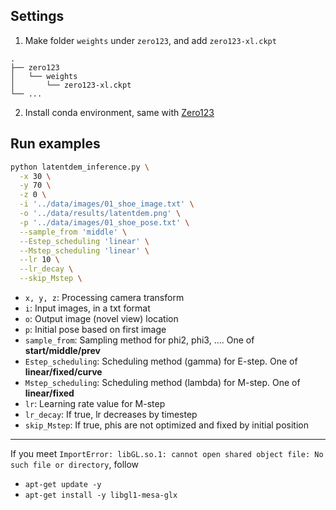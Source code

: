 ## Settings

1. Make folder `weights` under `zero123`, and add `zero123-xl.ckpt`

```
.
├── zero123
│   └── weights
│       └── zero123-xl.ckpt
└── ...
```

2. Install conda environment, same with [Zero123](https://github.com/cvlab-columbia/zero123)

## Run examples
```bash
python latentdem_inference.py \
  -x 30 \
  -y 70 \
  -z 0 \
  -i '../data/images/01_shoe_image.txt' \
  -o '../data/results/latentdem.png' \
  -p '../data/images/01_shoe_pose.txt' \
  --sample_from 'middle' \
  --Estep_scheduling 'linear' \
  --Mstep_scheduling 'linear' \
  --lr 10 \
  --lr_decay \
  --skip_Mstep \
```

- `x, y, z`: Processing camera transform
- `i`: Input images, in a txt format
- `o`: Output image (novel view) location
- `p`: Initial pose based on first image
- `sample_from`: Sampling method for phi2, phi3, .... One of **start/middle/prev**
- `Estep_scheduling`: Scheduling method (gamma) for E-step. One of **linear/fixed/curve**
- `Mstep_scheduling`: Scheduling method (lambda) for M-step. One of **linear/fixed**
- `lr`: Learning rate value for M-step
- `lr_decay`: If true, lr decreases by timestep
- `skip_Mstep`: If true, phis are not optimized and fixed by initial position

---

If you meet `ImportError: libGL.so.1: cannot open shared object file: No such file or directory`, follow
- `apt-get update -y`
- `apt-get install -y libgl1-mesa-glx`

  
